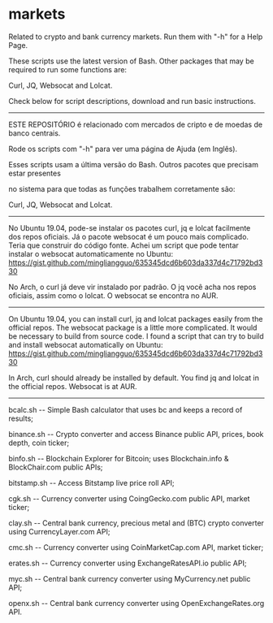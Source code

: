 # markets
Related to crypto and bank currency markets. Run them with "-h" for a Help Page.

These scripts use the latest version of Bash. Other packages that may be required to run some functions are:

Curl, JQ, Websocat and Lolcat.

Check below for script descriptions, download and run basic instructions.

-------------------------------------------------------------------------------------------------
ESTE REPOSITÓRIO é relacionado com mercados de cripto e de moedas de banco centrais.

Rode os scripts com "-h" para ver uma página de Ajuda (em Inglês).

Esses scripts usam a última versão do Bash. Outros pacotes que precisam estar presentes

no sistema para que todas as funções trabalhem corretamente são:

Curl, JQ, Websocat and Lolcat.

-------------------------------------------------------------------------------------------------

No Ubuntu 19.04, pode-se instalar os pacotes curl, jq e lolcat facilmente dos repos oficiais.
Já o pacote websocat é um pouco mais complicado. Teria que construir do código fonte.
Achei um script que pode tentar instalar o websocat automaticamente no Ubuntu:
https://gist.github.com/mingliangguo/635345dcd6b603da337d4c71792bd330

No Arch, o curl já deve vir instalado por padrão. O jq você acha nos repos oficiais, assim como o lolcat.
O websocat se encontra no AUR.

-------------------------------------------------------------------------------------------------

On Ubuntu 19.04, you can install curl, jq and lolcat packages easily from the official repos.
The websocat package is a little more complicated. It would be necessary to build from source code.
I found a script that can try to build and install websocat automatically on Ubuntu:
https://gist.github.com/mingliangguo/635345dcd6b603da337d4c71792bd330

In Arch, curl should already be installed by default. You find jq and lolcat in the official repos.
Websocat is at AUR.

-------------------------------------------------------------------------------------------------

bcalc.sh -- Simple Bash calculator that uses bc and keeps a record of results;

binance.sh -- Crypto converter and access Binance public API, prices, book depth, coin ticker;

binfo.sh -- Blockchain Explorer for Bitcoin; uses Blockchain.info & BlockChair.com public APIs;

bitstamp.sh -- Access Bitstamp live price roll API;

cgk.sh -- Currency converter using CoingGecko.com public API, market ticker;

clay.sh -- Central bank currency, precious metal and (BTC) crypto converter using CurrencyLayer.com API;

cmc.sh -- Currency converter using CoinMarketCap.com API, market ticker;

erates.sh -- Currency converter using ExchangeRatesAPI.io public API;

myc.sh -- Central bank currency converter using MyCurrency.net public API;

openx.sh -- Central bank currency converter using OpenExchangeRates.org API.
